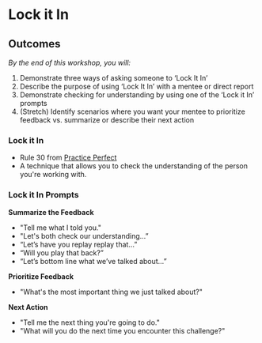 # Lock it In 

## Outcomes
_By the end of this workshop, you will:_ 
1. Demonstrate three ways of asking someone to ‘Lock It In’
1. Describe the purpose of using ‘Lock It In’ with a mentee or direct report 
1. Demonstrate checking for understanding by using one of the ‘Lock it In’ prompts 
1. (Stretch) Identify scenarios where you want your mentee to prioritize feedback vs. summarize or describe their next action 


### Lock it In 
* Rule 30 from [Practice Perfect](https://www.amazon.com/Practice-Perfect-Rules-Getting-Better/dp/111821658X)
* A technique that allows you to check the understanding of the person you're working with. 

### Lock it In Prompts 
**Summarize the Feedback** 
* "Tell me what I told you."
* "Let's both check our understanding…”
* “Let’s have you replay replay that…”
* “Will you play that back?”
* “Let’s bottom line what we’ve talked about…” 

**Prioritize Feedback** 
* "What's the most important thing we just talked about?"

**Next Action** 
* "Tell me the next thing you're going to do."
* "What will you do the next time you encounter this challenge?"

